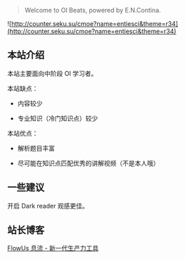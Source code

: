 > Welcome to OI Beats, powered by E.N.Contina.

![http://counter.seku.su/cmoe?name=entiesci&theme=r34](http://counter.seku.su/cmoe?name=entiesci&theme=r34)

## 本站介绍

本站主要面向中阶段 OI 学习者。

本站缺点：

- 内容较少

- 专业知识（冷门知识点）较少

本站优点：

- 解析题目丰富

- 尽可能在知识点匹配优秀的讲解视频（不是本人哦）

## 一些建议

开启 Dark reader 观感更佳。

## 站长博客

[FlowUs 息流 - 新一代生产力工具](https://ntsc.flowus.cn/)






